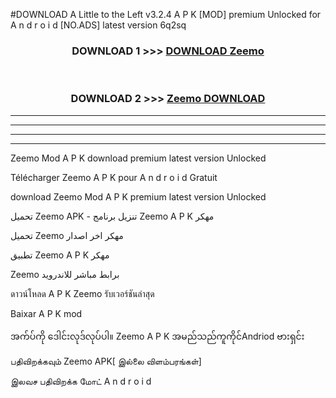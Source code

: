 #DOWNLOAD A Little to the Left v3.2.4 A P K [MOD] premium Unlocked for A n d r o i d [NO.ADS] latest version 6q2sq 



<div align="center">

<h3>DOWNLOAD 1 >>> <a href="https://getmod1.web.app/?judule=Btd Battles">DOWNLOAD Zeemo </a></h3><br>

<h3>DOWNLOAD 2 >>> <a href="https://getmod1.web.app/?judule=Btd Battles">Zeemo  DOWNLOAD </a></h3>

</div>


----------------------------------------------------------

----------------------------------------------------------

----------------------------------------------------------

----------------------------------------------------------


Zeemo  Mod A P K download premium latest version Unlocked

Télécharger Zeemo  A P K pour A n d r o i d Gratuit

download Zeemo  Mod A P K premium latest version Unlocked

تحميل Zeemo  APK - تنزيل برنامج Zeemo  A P K مهكر

تحميل Zeemo  مهكر اخر اصدار

تطبيق Zeemo  A P K مهكر

Zeemo  برابط مباشر للاندرويد

ดาวน์โหลด A P K Zeemo  รับเวอร์ชันล่าสุด

Baixar A P K mod

အက်ပ်ကို ဒေါင်းလုဒ်လုပ်ပါ။ Zeemo  A P K အမည်သည်ကူကိုင်Andriod ဗားရှင်း

பதிவிறக்கவும் Zeemo  APK[ இல்லை விளம்பரங்கள்] 
 
இலவச பதிவிறக்க மோட் A n d r o i d



